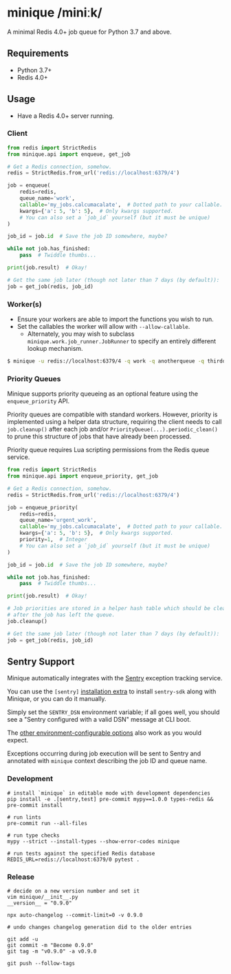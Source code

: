 # minique /miniːk/

A minimal Redis 4.0+ job queue for Python 3.7 and above.

## Requirements

* Python 3.7+
* Redis 4.0+

## Usage

- Have a Redis 4.0+ server running.

### Client

```python
from redis import StrictRedis
from minique.api import enqueue, get_job

# Get a Redis connection, somehow.
redis = StrictRedis.from_url('redis://localhost:6379/4')

job = enqueue(
    redis=redis,
    queue_name='work',
    callable='my_jobs.calcumacalate',  # Dotted path to your callable.
    kwargs={'a': 5, 'b': 5},  # Only kwargs supported.
    # You can also set a `job_id` yourself (but it must be unique)
)

job_id = job.id  # Save the job ID somewhere, maybe?

while not job.has_finished:
    pass  # Twiddle thumbs...

print(job.result)  # Okay!

# Get the same job later (though not later than 7 days (by default)):
job = get_job(redis, job_id)
```

### Worker(s)

- Ensure your workers are able to import the functions you wish to run.
- Set the callables the worker will allow with `--allow-callable`.
    - Alternately, you may wish to subclass `minique.work.job_runner.JobRunner`
      to specify an entirely different lookup mechanism.

```bash
$ minique -u redis://localhost:6379/4 -q work -q anotherqueue -q thirdqueue --allow-callable 'my_jobs.*'
```

### Priority Queues

Minique supports priority queueing as an optional feature using the `enqueue_priority` API.

Priority queues are compatible with standard workers. However, priority is implemented using a
helper data structure, requiring the client needs to call `job.cleanup()` after each job and/or
`PriorityQueue(...).periodic_clean()` to prune this structure of jobs that have already been
processed.

Priority queue requires Lua scripting permissions from the Redis queue service.

```python
from redis import StrictRedis
from minique.api import enqueue_priority, get_job

# Get a Redis connection, somehow.
redis = StrictRedis.from_url('redis://localhost:6379/4')

job = enqueue_priority(
    redis=redis,
    queue_name='urgent_work',
    callable='my_jobs.calcumacalate',  # Dotted path to your callable.
    kwargs={'a': 5, 'b': 5},  # Only kwargs supported.
    priority=1,  # Integer
    # You can also set a `job_id` yourself (but it must be unique)
)

job_id = job.id  # Save the job ID somewhere, maybe?

while not job.has_finished:
    pass  # Twiddle thumbs...

print(job.result)  # Okay!

# Job priorities are stored in a helper hash table which should be cleaned using this method
# after the job has left the queue.
job.cleanup()

# Get the same job later (though not later than 7 days (by default)):
job = get_job(redis, job_id)
```

## Sentry Support

Minique automatically integrates with the [Sentry](https://sentry.io/welcome/)
exception tracking service.

You can use the `[sentry]` [installation extra][extras] to install `sentry-sdk` along with Minique,
or you can do it manually.

Simply set the `SENTRY_DSN` environment variable; if all goes well,
you should see a "Sentry configured with a valid DSN" message at CLI boot.

The [other environment-configurable options](https://docs.sentry.io/platforms/python/configuration/options/)
also work as you would expect.

Exceptions occurring during job execution will be sent to Sentry and annotated with `minique`
context describing the job ID and queue name.

### Development

```shell
# install `minique` in editable mode with development dependencies
pip install -e .[sentry,test] pre-commit mypy==1.0.0 types-redis && pre-commit install

# run lints
pre-commit run --all-files

# run type checks
mypy --strict --install-types --show-error-codes minique

# run tests against the specified Redis database
REDIS_URL=redis://localhost:6379/0 pytest .
```

### Release

```shell
# decide on a new version number and set it
vim minique/__init__.py
__version__ = "0.9.0"

npx auto-changelog --commit-limit=0 -v 0.9.0

# undo changes changelog generation did to the older entries

git add -u
git commit -m "Become 0.9.0"
git tag -m "v0.9.0" -a v0.9.0

git push --follow-tags
```

[extras]: https://packaging.python.org/tutorials/installing-packages/#installing-setuptools-extras
